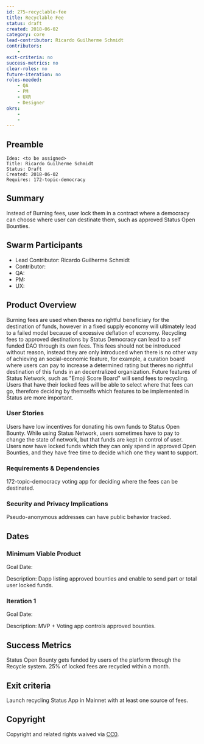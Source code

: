 ```yaml
---
id: 275-recyclable-fee
title: Recyclable Fee
status: draft
created: 2018-06-02
category: core
lead-contributor: Ricardo Guilherme Schmidt
contributors:
    -
exit-criteria: no
success-metrics: no
clear-roles: no
future-iteration: no
roles-needed:
    - QA
    - PM
    - UXR
    - Designer
okrs:
    -
    -
---
```


## Preamble

    Idea: <to be assigned>
    Title: Ricardo Guilherme Schmidt
    Status: Draft
    Created: 2018-06-02 
    Requires: 172-topic-democracy

## Summary

Instead of Burning fees, user lock them in a contract where a democracy can choose where user can destinate them, such as approved Status Open Bounties. 

## Swarm Participants

- Lead Contributor: Ricardo Guilherme Schmidt
- Contributor:
- QA:
- PM:
- UX:

## Product Overview

Burning fees are used when theres no rightful beneficiary for the destination of funds, however in a fixed supply economy will ultimately lead to a failed model because of excessive deflation of economy.
Recycling fees to approved destinations by Status Democracy can lead to a self funded DAO through its own fees. 
This fees should not be introduced without reason, instead they are only introduced when there is no other way of achieving an social-economic feature, for example, a curation board where users can pay to increase a determined rating but theres no rightful destination of this funds in an decentralized organization.
Future features of Status Network, such as "Emoji Score Board" will send fees to recycling.
Users that have their locked fees will be able to select where that fees can go, therefore deciding by themselfs which features to be implemented in Status are more important. 

### User Stories

Users have low incentives for donating his own funds to Status Open Bounty.
While using Status Network, users sometimes have to pay to change the state of network, but that funds are kept in control of user.
Users now have locked funds which they can only spend in approved Open Bounties, and they have free time to decide which one they want to support.

### Requirements & Dependencies

172-topic-democracy voting app for deciding where the fees can be destinated.

### Security and Privacy Implications

Pseudo-anonymous addresses can have public behavior tracked.

## Dates

### Minimum Viable Product

Goal Date: 

Description: Dapp listing approved bounties and enable to send part or total user locked funds.

### Iteration 1

Goal Date:

Description: MVP + Voting app controls approved bounties.

## Success Metrics

Status Open Bounty gets funded by users of the platform through the Recycle system.
25% of locked fees are recycled within a month.

## Exit criteria

Launch recycling Status App in Mainnet with at least one source of fees.

## Copyright

Copyright and related rights waived
via [CC0](https://creativecommons.org/publicdomain/zero/1.0/).
